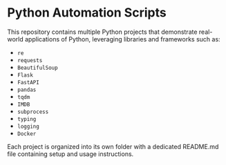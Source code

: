 # Python Automation Scripts

This repository contains multiple Python projects that demonstrate real-world applications of Python, leveraging libraries and frameworks such as:

- `re`
- `requests`
- `BeautifulSoup`
- `Flask`
- `FastAPI`
- `pandas`
- `tqdm`
- `IMDB`
- `subprocess`
- `typing`
- `logging`
- `Docker`

Each project is organized into its own folder with a dedicated README.md file containing setup and usage instructions.
